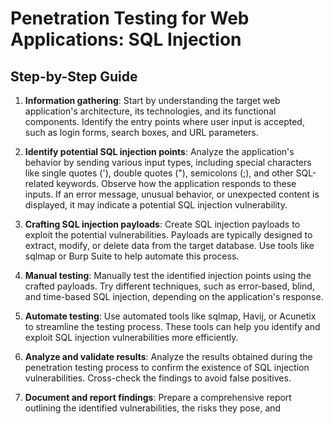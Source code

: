 # Penetration Testing for Web Applications: SQL Injection

## Step-by-Step Guide

1. **Information gathering**:
   Start by understanding the target web application's architecture, its technologies, and its functional components. Identify the entry points where user input is accepted, such as login forms, search boxes, and URL parameters.

2. **Identify potential SQL injection points**:
   Analyze the application's behavior by sending various input types, including special characters like single quotes ('), double quotes ("), semicolons (;), and other SQL-related keywords. Observe how the application responds to these inputs. If an error message, unusual behavior, or unexpected content is displayed, it may indicate a potential SQL injection vulnerability.

3. **Crafting SQL injection payloads**:
   Create SQL injection payloads to exploit the potential vulnerabilities. Payloads are typically designed to extract, modify, or delete data from the target database. Use tools like sqlmap or Burp Suite to help automate this process.

4. **Manual testing**:
   Manually test the identified injection points using the crafted payloads. Try different techniques, such as error-based, blind, and time-based SQL injection, depending on the application's response.

5. **Automate testing**:
   Use automated tools like sqlmap, Havij, or Acunetix to streamline the testing process. These tools can help you identify and exploit SQL injection vulnerabilities more efficiently.

6. **Analyze and validate results**:
   Analyze the results obtained during the penetration testing process to confirm the existence of SQL injection vulnerabilities. Cross-check the findings to avoid false positives.

7. **Document and report findings**:
   Prepare a comprehensive report outlining the identified vulnerabilities, the risks they pose, and
